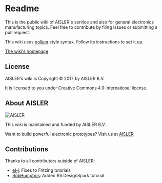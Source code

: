 # Readme #

This is the public wiki of AISLER's service and also for general electronics manufacturing topics. Feel free to contribute by filing issues or submitting a pull request.

This wiki uses [gollum](https://github.com/gollum/gollum) style syntax. Follow its instructions to set it up.

[The wiki's homepage](https://aisler.net/help/)

## License

AISLER's wiki is Copyright © 2017 by AISLER B.V.

It is licensed to you under [Creative Commons 4.0 International license](https://creativecommons.org/licenses/by/4.0/).

## About AISLER

![AISLER](https://cdn.aisler.net/assets/logo-abba89df5e5998f1ff738bb2a7952e5b47999bc90235994a2c415d00b43d5e36.svg)

This wiki is maintained and funded by AISLER B.V.

Want to build powerful electronic prototypes? Visit us at [AISLER](https://aisler.net)

## Contributions

Thanks to all contributors outside of AISLER:

- [el-j](https://github.com/el-j): Fixes to Fritzing tutorials
- [RobHumphris](https://github.com/RobHumphris): Added RS DesignSpark tutorial
